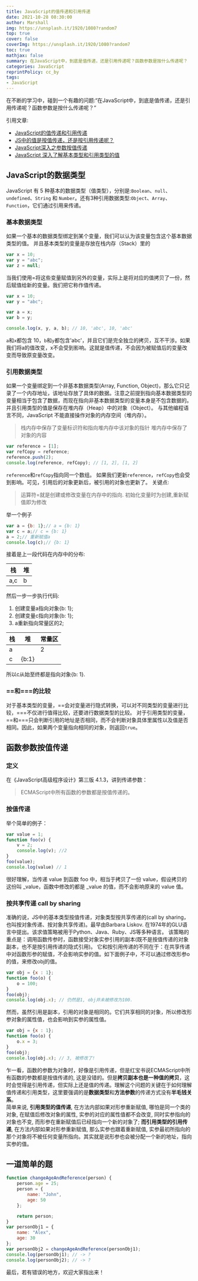 ```yaml
---
title: JavaScript的值传递和引用传递
date: 2021-10-28 08:30:00
author: Marshall
img: https://unsplash.it/1920/1080?random7
top: true
cover: false
coverImg: https://unsplash.it/1920/1080?random7
toc: true
mathjax: false
summary: 在JavaScript中，到底是值传递，还是引用传递呢？函数参数是按什么传递呢？
categories: JavaScript
reprintPolicy: cc_by
tags:
- JavaScript
---
```


在不断的学习中，碰到一个有趣的问题:“在JavaScript中，到底是值传递，还是引用传递呢？函数参数是按什么传递呢？”

引用文章:

* [JavaScript的值传递和引用传递](https://blog.fundebug.com/2017/08/09/explain_value_reference_in_js/)
* [JS中的值是按值传递，还是按引用传递呢？](https://segmentfault.com/a/1190000005794070)
* [JavaScript深入之参数按值传递](https://github.com/mqyqingfeng/Blog/issues/10)
* [JavaScript 深入了解基本类型和引用类型的值](https://segmentfault.com/a/1190000006752076)

## JavaScript的数据类型
JavaScript 有 5 种基本的数据类型（值类型），分别是:`Boolean`、`null`、`undefined`、`String` 和 `Number`。还有3种引用数据类型:`Object`、`Array`、`Function`，它们通过引用来传递。
### 基本数据类型
如果一个基本的数据类型绑定到某个变量，我们可以认为该变量包含这个基本数据类型的值。
并且基本类型的变量是存放在栈内存（Stack）里的
```JavaScript
var x = 10;
var y = "abc";
var z = null;
```
当我们使用=将这些变量赋值到另外的变量，实际上是将对应的值拷贝了一份，然后赋值给新的变量。我们把它称作值传递。
```JavaScript
var x = 10;
var y = "abc";

var a = x;
var b = y;

console.log(x, y, a, b); // 10, 'abc', 10, 'abc'
```
`a`和`x`都包含 10，`b`和`y`都包含'abc'，并且它们是完全独立的拷贝，互不干涉。如果我们将a的值改变，x不会受到影响。这就是值传递，不会因为被赋值后的变量改变而导致原变量改变。
### 引用数据类型
如果一个变量绑定到一个非基本数据类型(Array, Function, Object)，那么它只记录了一个内存地址，该地址存放了具体的数据。注意之前提到指向基本数据类型的变量相当于包含了数据，而现在指向非基本数据类型的变量本身是不包含数据的。
并且引用类型的值是保存在堆内存（Heap）中的对象（Object）。
与其他编程语言不同，JavaScript 不能直接操作对象的内存空间（堆内存）。
> 栈内存中保存了变量标识符和指向堆内存中该对象的指针
> 堆内存中保存了对象的内容
```JavaScript
var reference = [1];
var refCopy = reference;
reference.push(2);
console.log(reference, refCopy); // [1, 2], [1, 2]
```
`reference`和`refCopy`指向同一个数组。 如果我们更新`reference`，`refCopy`也会受到影响。可见，引用后的对象更新后，被引用的对象也更新了。
关键点:
>运算符=就是创建或修改变量在内存中的指向.
>初始化变量时为创建,重新赋值即为修改

举一个例子
```JavaScript
var a = {b: 1};// a = {b: 1}
var c = a;// c = {b: 1}
a = 2;// 重新赋值a
console.log(c);// {b: 1}
```
接着是上一段代码在内存中的分布:  

| 栈   | 堆   |
| ---- | ---- |
|   a,c   | b |

然后一步一步执行代码:

1. 创建变量a指向对象{b: 1};
2. 创建变量c指向对象{b: 1};
3. a重新指向常量区的2;  

| 栈 | 堆 | 常量区 |
| ---- | ----| ----|
| a | | 2|
| c |{b:1} | |

所以c从始至终都是指向对象{b: 1}.


### ==和===的比较
对于基本类型的变量，==会对变量进行隐式转换，可以对不同类型的变量进行比较，===不仅进行值得比较，还要进行数据类型的比较。
对于引用类型的变量，==和===只会判断引用的地址是否相同，而不会判断对象具体里属性以及值是否相同。因此，如果两个变量指向相同的对象，则返回`true`。
## 函数参数按值传递
### 定义
在《JavaScript高级程序设计》第三版 4.1.3，讲到传递参数：
> ECMAScript中所有函数的参数都是按值传递的。
>
### 按值传递
举个简单的例子：
```JavaScript
var value = 1;
function foo(v) {
    v = 2;
    console.log(v); //2
}
foo(value);
console.log(value) // 1
```
很好理解，当传递 value 到函数 foo 中，相当于拷贝了一份 value，假设拷贝的这份叫 _value，函数中修改的都是 _value 的值，而不会影响原来的 value 值。
### 按共享传递 call by sharing
准确的说，JS中的基本类型按值传递，对象类型按共享传递的(call by sharing，也叫按对象传递、按对象共享传递)。最早由Barbara Liskov. 在1974年的GLU语言中提出。该求值策略被用于Python、Java、Ruby、JS等多种语言。
该策略的重点是：调用函数传参时，函数接受对象实参引用的副本(既不是按值传递的对象副本，也不是按引用传递的隐式引用)。 它和按引用传递的不同在于：在共享传递中对函数形参的赋值，不会影响实参的值。如下面例子中，不可以通过修改形参o的值，来修改obj的值。

```JavaScript
var obj = {x : 1};
function foo(o) {
    o = 100;
}
foo(obj);
console.log(obj.x); // 仍然是1, obj并未被修改为100.
```
然而，虽然引用是副本，引用的对象是相同的。它们共享相同的对象，所以修改形参对象的属性值，也会影响到实参的属性值。
```JavaScript
var obj = {x : 1};
function foo(o) {
    o.x = 3;
}
foo(obj);
console.log(obj.x); // 3, 被修改了!
```
乍一看，函数的参数为对象时，好像是引用传递，但是红宝书说ECMAScript中所有函数的参数都是按值传递的, 这是没错的。但是**拷贝副本也是一种值的拷贝**，这时会觉得是引用传递，但实际上还是值的传递。理解这个问题的关键在于如何理解值传递和引用类型，这里要强调的是**数据类型**和**方法参数**的传递方式没有**半毛钱关系**。  
简单来说, **引用类型的值传递**, 在方法内部如果对形参重新赋值, 哪怕是同一个类的对象, 在赋值后修改对象的属性, 实参的对应的属性值都不会改变, 同时实参指向的对象也不变, 而形参在重新赋值后已经指向一个新的对象了; **而引用类型的引用传递**, 在方法内部如果对形参重新赋值, 那么实参也跟着重新赋值, 实参最初所指向的那个对象将不被任何变量所指向。其实就是说形参也会被分配一个新的地址，指向实参的值。

## 一道简单的题
```JavaScript
function changeAgeAndReference(person) {
    person.age = 25;
    person = {
        name: "John",
        age: 50
    };

    return person;
}
var personObj1 = {
    name: "Alex",
    age: 30
};
var personObj2 = changeAgeAndReference(personObj1);
console.log(personObj1); // -> ?
console.log(personObj2); // -> ?
```

最后，若有错误的地方，欢迎大家指出来！
